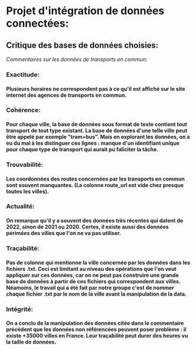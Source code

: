 # Projet d'intégration de données connectées:

## Critique des bases de données choisies:

_Commentaires sur les données de transports en commun:_

### Exactitude: 

#### Plusieurs horaires ne correspondent pas à ce qu'il est affiché sur le site internet des agences de transports en commun.

### Cohérence:

#### Pour chaque ville, la base de données sous format de texte contient tout transport de tout type existant. La base de données d'une telle ville peut être appelé par exemple "tram+bus". Mais en explorant les données, on a eu du mal à les distinguer ces lignes : manque d'un identifiant unique pour chaque type de transport qui aurait pu faliciter la tâche.

### Trouvabilité:

#### Les coordonnées des routes concernées par les transports en commun sont souvent manquantes. (La colonne route_url est vide chez presque toutes les villes).

### Actualité:

#### On remarque qu'il y a souvent des données très récentes qui datent de 2022, sinon de 2021 ou 2020. Certes, il existe aussi des données périmées des villes que l'on ne va pas utiliser. 

### Traçabilité:

#### Pas de colonne qui mentionne la ville concernée par les données dans les fichiers .txt. Ceci est limitant au niveau des opérations que l'on veut appliquer sur ces données, car on ne peut pas construire une grande base de données à partir de ces fichiers qui correspondent aux villes. Néamoins, le travail qui a été fait par notre groupe c'est de nommer chaque fichier .txt par le nom de la ville avant la manipulation de la data. 

### Intégrité: 

#### On a conclu de la manipulation des données citée dans le commentaire précédent que les données non référencées peuvent poser problème : il existe +35000 villes en France. Leur traçabilité peut durer des heures vu la taille de données.
